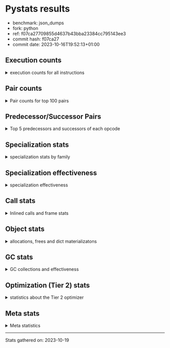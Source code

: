 
# Pystats results

- benchmark: json_dumps
- fork: python
- ref: f07ca27709855d4637b43bba23384cc795143ee3
- commit hash: f07ca27
- commit date: 2023-10-16T19:52:13+01:00

## Execution counts

<details>
<summary> execution counts for all instructions </summary>

|Name | Count | Self | Cumulative | Miss ratio | 
|---|---:|---:|---:|---:|
| LOAD_FAST | 55,697,280 | 22.8% | 22.8% |  |
| TO_BOOL_BOOL | 19,204,800 | 7.9% | 30.7% |  |
| LOAD_ATTR_INSTANCE_VALUE | 15,363,840 | 6.3% | 37.0% |  |
| LOAD_GLOBAL_MODULE | 13,443,460 | 5.5% | 42.5% |  |
| POP_JUMP_IF_FALSE | 13,443,420 | 5.5% | 48.0% |  |
| STORE_FAST | 11,523,660 | 4.7% | 52.8% |  |
| LOAD_GLOBAL_BUILTIN | 11,522,940 | 4.7% | 57.5% |  |
| LOAD_CONST | 9,602,460 | 3.9% | 61.4% |  |
| POP_JUMP_IF_NOT_NONE | 9,602,400 | 3.9% | 65.3% |  |
| POP_JUMP_IF_TRUE | 7,681,920 | 3.1% | 68.5% |  |
| CALL | 5,763,660 | 2.4% | 70.9% |  |
| RESUME_CHECK | 5,761,980 | 2.4% | 73.2% |  |
| RETURN_VALUE | 5,761,500 | 2.4% | 75.6% |  |
| JUMP_FORWARD | 5,761,440 | 2.4% | 77.9% |  |
| LOAD_ATTR | 3,841,980 | 1.6% | 79.5% |  |
| PUSH_NULL | 3,841,680 | 1.6% | 81.1% |  |
| LOAD_FAST_LOAD_FAST | 3,840,960 | 1.6% | 82.7% |  |
| LOAD_ATTR_NONDESCRIPTOR_WITH_VALUES | 3,840,960 | 1.6% | 84.2% |  |
| LOAD_ATTR_METHOD_WITH_VALUES | 3,840,960 | 1.6% | 85.8% |  |
| CALL_ISINSTANCE | 3,840,960 | 1.6% | 87.4% |  |
| BUILD_TUPLE | 3,840,960 | 1.6% | 89.0% |  |
| FOR_ITER_RANGE | 1,922,940 | 0.8% | 89.8% |  |
| JUMP_BACKWARD | 1,922,880 | 0.8% | 90.5% |  |
| POP_TOP | 1,921,020 | 0.8% | 91.3% |  |
| TO_BOOL | 1,920,960 | 0.8% | 92.1% |  |
| LOAD_ATTR_MODULE | 1,920,580 | 0.8% | 92.9% |  |
| UNARY_NEGATIVE | 1,920,480 | 0.8% | 93.7% |  |
| SET_FUNCTION_ATTRIBUTE | 1,920,480 | 0.8% | 94.5% |  |
| POP_JUMP_IF_NONE | 1,920,480 | 0.8% | 95.3% |  |
| MAKE_FUNCTION | 1,920,480 | 0.8% | 96.1% |  |
| LOAD_ATTR_METHOD_NO_DICT | 1,920,480 | 0.8% | 96.8% |  |
| CALL_PY_EXACT_ARGS | 1,920,480 | 0.8% | 97.6% |  |
| CALL_METHOD_DESCRIPTOR_O | 1,920,480 | 0.8% | 98.4% |  |
| CALL_KW | 1,920,480 | 0.8% | 99.2% |  |
| BUILD_MAP | 1,920,480 | 0.8% | 100.0% |  |
| GET_ITER | 2,460 | 0.0% | 100.0% |  |
| FOR_ITER_LIST | 2,400 | 0.0% | 100.0% |  |
| UNPACK_SEQUENCE_TWO_TUPLE | 1,920 | 0.0% | 100.0% |  |
| STORE_FAST_STORE_FAST | 1,920 | 0.0% | 100.0% |  |
| RETURN_CONST | 480 | 0.0% | 100.0% |  |
| INTERPRETER_EXIT | 480 | 0.0% | 100.0% |  |
| LOAD_DEREF | 120 | 0.0% | 100.0% |  |
| LOAD_GLOBAL | 80 | 0.0% | 100.0% |  |
| NOP | 60 | 0.0% | 100.0% |  |
| COPY_FREE_VARS | 60 | 0.0% | 100.0% |  |
| COMPARE_OP_INT | 60 | 0.0% | 100.0% |  |
| CALL_FUNCTION_EX | 60 | 0.0% | 100.0% |  |
| CALL_BUILTIN_CLASS | 60 | 0.0% | 100.0% |  |
| BINARY_OP_SUBTRACT_FLOAT | 60 | 0.0% | 100.0% |  |
| COMPARE_OP | 20 | 0.0% | 100.0% |  |
| BINARY_OP | 20 | 0.0% | 100.0% |  |


</details>

## Pair counts

<details>
<summary> Pair counts for top 100 pairs </summary>

|Pair | Count | Self | Cumulative | 
|---|---:|---:|---:|
| TO_BOOL_BOOL POP_JUMP_IF_FALSE | 13,443,360 | 5.5% | 5.5% |
| LOAD_FAST LOAD_ATTR_INSTANCE_VALUE | 13,443,360 | 5.5% | 11.0% |
| LOAD_FAST TO_BOOL_BOOL | 11,522,880 | 4.7% | 15.7% |
| POP_JUMP_IF_NOT_NONE LOAD_FAST | 7,681,920 | 3.1% | 18.9% |
| POP_JUMP_IF_FALSE LOAD_FAST | 7,681,920 | 3.1% | 22.0% |
| LOAD_FAST POP_JUMP_IF_NOT_NONE | 7,681,920 | 3.1% | 25.2% |
| TO_BOOL_BOOL POP_JUMP_IF_TRUE | 5,761,440 | 2.4% | 27.6% |
| STORE_FAST JUMP_FORWARD | 5,761,440 | 2.4% | 29.9% |
| LOAD_ATTR_INSTANCE_VALUE LOAD_FAST | 5,761,440 | 2.4% | 32.3% |
| JUMP_FORWARD LOAD_FAST | 5,761,440 | 2.4% | 34.6% |
| RESUME_CHECK LOAD_FAST | 3,841,440 | 1.6% | 36.2% |
| PUSH_NULL LOAD_FAST | 3,841,020 | 1.6% | 37.8% |
| LOAD_GLOBAL_BUILTIN LOAD_FAST | 3,841,020 | 1.6% | 39.4% |
| LOAD_FAST LOAD_CONST | 3,841,020 | 1.6% | 40.9% |
| POP_JUMP_IF_TRUE LOAD_FAST | 3,840,960 | 1.6% | 42.5% |
| POP_JUMP_IF_FALSE LOAD_GLOBAL_MODULE | 3,840,960 | 1.6% | 44.1% |
| LOAD_FAST LOAD_GLOBAL_BUILTIN | 3,840,960 | 1.6% | 45.7% |
| LOAD_FAST LOAD_ATTR_NONDESCRIPTOR_WITH_VALUES | 3,840,960 | 1.6% | 47.2% |
| LOAD_ATTR_NONDESCRIPTOR_WITH_VALUES LOAD_FAST | 3,840,960 | 1.6% | 48.8% |
| LOAD_ATTR_METHOD_WITH_VALUES LOAD_FAST | 3,840,960 | 1.6% | 50.4% |
| LOAD_ATTR_INSTANCE_VALUE TO_BOOL_BOOL | 3,840,960 | 1.6% | 52.0% |
| CALL_ISINSTANCE TO_BOOL_BOOL | 3,840,960 | 1.6% | 53.5% |
| STORE_FAST LOAD_FAST | 1,921,200 | 0.8% | 54.3% |
| LOAD_FAST PUSH_NULL | 1,921,080 | 0.8% | 55.1% |
| POP_TOP JUMP_BACKWARD | 1,920,960 | 0.8% | 55.9% |
| JUMP_BACKWARD FOR_ITER_RANGE | 1,920,960 | 0.8% | 56.7% |
| FOR_ITER_RANGE STORE_FAST | 1,920,960 | 0.8% | 57.5% |
| LOAD_GLOBAL_MODULE LOAD_ATTR_MODULE | 1,920,540 | 0.8% | 58.3% |
| CALL STORE_FAST | 1,920,540 | 0.8% | 59.1% |
| LOAD_ATTR_MODULE PUSH_NULL | 1,920,520 | 0.8% | 59.8% |
| LOAD_FAST CALL | 1,920,500 | 0.8% | 60.6% |
| UNARY_NEGATIVE BUILD_TUPLE | 1,920,480 | 0.8% | 61.4% |
| TO_BOOL POP_JUMP_IF_TRUE | 1,920,480 | 0.8% | 62.2% |
| STORE_FAST LOAD_GLOBAL_MODULE | 1,920,480 | 0.8% | 63.0% |
| STORE_FAST LOAD_GLOBAL_BUILTIN | 1,920,480 | 0.8% | 63.8% |
| SET_FUNCTION_ATTRIBUTE STORE_FAST | 1,920,480 | 0.8% | 64.6% |
| RETURN_VALUE STORE_FAST | 1,920,480 | 0.8% | 65.3% |
| RETURN_VALUE RETURN_VALUE | 1,920,480 | 0.8% | 66.1% |
| RETURN_VALUE POP_TOP | 1,920,480 | 0.8% | 66.9% |
| RESUME_CHECK LOAD_GLOBAL_BUILTIN | 1,920,480 | 0.8% | 67.7% |
| POP_JUMP_IF_TRUE LOAD_GLOBAL_MODULE | 1,920,480 | 0.8% | 68.5% |
| POP_JUMP_IF_TRUE LOAD_CONST | 1,920,480 | 0.8% | 69.3% |
| POP_JUMP_IF_NOT_NONE LOAD_GLOBAL_MODULE | 1,920,480 | 0.8% | 70.1% |
| POP_JUMP_IF_NONE LOAD_FAST | 1,920,480 | 0.8% | 70.9% |
| POP_JUMP_IF_FALSE BUILD_MAP | 1,920,480 | 0.8% | 71.6% |
| MAKE_FUNCTION SET_FUNCTION_ATTRIBUTE | 1,920,480 | 0.8% | 72.4% |
| LOAD_GLOBAL_MODULE UNARY_NEGATIVE | 1,920,480 | 0.8% | 73.2% |
| LOAD_GLOBAL_MODULE STORE_FAST | 1,920,480 | 0.8% | 74.0% |
| LOAD_GLOBAL_MODULE POP_JUMP_IF_NONE | 1,920,480 | 0.8% | 74.8% |
| LOAD_GLOBAL_MODULE LOAD_GLOBAL_MODULE | 1,920,480 | 0.8% | 75.6% |
| LOAD_GLOBAL_MODULE LOAD_FAST_LOAD_FAST | 1,920,480 | 0.8% | 76.4% |
| LOAD_GLOBAL_MODULE LOAD_ATTR_METHOD_WITH_VALUES | 1,920,480 | 0.8% | 77.2% |
| LOAD_GLOBAL_BUILTIN LOAD_GLOBAL_BUILTIN | 1,920,480 | 0.8% | 77.9% |
| LOAD_GLOBAL_BUILTIN LOAD_ATTR | 1,920,480 | 0.8% | 78.7% |
| LOAD_GLOBAL_BUILTIN CALL_ISINSTANCE | 1,920,480 | 0.8% | 79.5% |
| LOAD_GLOBAL_BUILTIN BUILD_TUPLE | 1,920,480 | 0.8% | 80.3% |
| LOAD_FAST_LOAD_FAST LOAD_ATTR_INSTANCE_VALUE | 1,920,480 | 0.8% | 81.1% |
| LOAD_FAST_LOAD_FAST LOAD_ATTR | 1,920,480 | 0.8% | 81.9% |
| LOAD_FAST TO_BOOL | 1,920,480 | 0.8% | 82.7% |
| LOAD_FAST LOAD_ATTR_METHOD_WITH_VALUES | 1,920,480 | 0.8% | 83.5% |
| LOAD_FAST CALL_PY_EXACT_ARGS | 1,920,480 | 0.8% | 84.2% |
| LOAD_FAST CALL_METHOD_DESCRIPTOR_O | 1,920,480 | 0.8% | 85.0% |
| LOAD_CONST MAKE_FUNCTION | 1,920,480 | 0.8% | 85.8% |
| LOAD_CONST LOAD_CONST | 1,920,480 | 0.8% | 86.6% |
| LOAD_CONST LOAD_ATTR_METHOD_NO_DICT | 1,920,480 | 0.8% | 87.4% |
| LOAD_CONST CALL_KW | 1,920,480 | 0.8% | 88.2% |
| LOAD_CONST CALL | 1,920,480 | 0.8% | 89.0% |
| LOAD_ATTR_METHOD_NO_DICT LOAD_FAST | 1,920,480 | 0.8% | 89.8% |
| LOAD_ATTR_INSTANCE_VALUE POP_JUMP_IF_NOT_NONE | 1,920,480 | 0.8% | 90.5% |
| LOAD_ATTR_INSTANCE_VALUE LOAD_GLOBAL_BUILTIN | 1,920,480 | 0.8% | 91.3% |
| LOAD_ATTR_INSTANCE_VALUE CALL | 1,920,480 | 0.8% | 92.1% |
| LOAD_ATTR LOAD_GLOBAL_MODULE | 1,920,480 | 0.8% | 92.9% |
| LOAD_ATTR LOAD_FAST_LOAD_FAST | 1,920,480 | 0.8% | 93.7% |
| CALL_PY_EXACT_ARGS RESUME_CHECK | 1,920,480 | 0.8% | 94.5% |
| CALL_METHOD_DESCRIPTOR_O RETURN_VALUE | 1,920,480 | 0.8% | 95.3% |
| CALL_KW RESUME_CHECK | 1,920,480 | 0.8% | 96.1% |
| CALL RETURN_VALUE | 1,920,480 | 0.8% | 96.8% |
| CALL RESUME_CHECK | 1,920,480 | 0.8% | 97.6% |
| BUILD_TUPLE LOAD_CONST | 1,920,480 | 0.8% | 98.4% |
| BUILD_TUPLE CALL_ISINSTANCE | 1,920,480 | 0.8% | 99.2% |
| BUILD_MAP STORE_FAST | 1,920,480 | 0.8% | 100.0% |
| LOAD_FAST GET_ITER | 2,460 | 0.0% | 100.0% |
| GET_ITER FOR_ITER_RANGE | 1,980 | 0.0% | 100.0% |
| UNPACK_SEQUENCE_TWO_TUPLE STORE_FAST_STORE_FAST | 1,920 | 0.0% | 100.0% |
| STORE_FAST_STORE_FAST LOAD_FAST | 1,920 | 0.0% | 100.0% |
| JUMP_BACKWARD FOR_ITER_LIST | 1,920 | 0.0% | 100.0% |
| FOR_ITER_RANGE JUMP_BACKWARD | 1,920 | 0.0% | 100.0% |
| FOR_ITER_LIST UNPACK_SEQUENCE_TWO_TUPLE | 1,920 | 0.0% | 100.0% |
| CALL CALL | 1,540 | 0.0% | 100.0% |
| LOAD_ATTR LOAD_ATTR | 960 | 0.0% | 100.0% |
| PUSH_NULL CALL | 660 | 0.0% | 100.0% |
| CALL POP_TOP | 540 | 0.0% | 100.0% |
| TO_BOOL TO_BOOL | 480 | 0.0% | 100.0% |
| RETURN_CONST INTERPRETER_EXIT | 480 | 0.0% | 100.0% |
| GET_ITER FOR_ITER_LIST | 480 | 0.0% | 100.0% |
| FOR_ITER_LIST RETURN_CONST | 480 | 0.0% | 100.0% |
| CACHE RESUME_CHECK | 480 | 0.0% | 100.0% |
| STORE_FAST LOAD_DEREF | 60 | 0.0% | 100.0% |
| POP_TOP NOP | 60 | 0.0% | 100.0% |
| NOP LOAD_DEREF | 60 | 0.0% | 100.0% |


</details>

## Predecessor/Successor Pairs

<details>
<summary> Top 5 predecessors and successors of each opcode </summary>

### CACHE

<details>
<summary> Successors and predecessors for CACHE </summary>

|Predecessors | Count | Percentage | 
|---|---:|---:|

|Successors | Count | Percentage | 
|---|---:|---:|
| RESUME_CHECK | 480 | 100.0% |


</details>

### GET_ITER

<details>
<summary> Successors and predecessors for GET_ITER </summary>

|Predecessors | Count | Percentage | 
|---|---:|---:|
| LOAD_FAST | 2,460 | 100.0% |

|Successors | Count | Percentage | 
|---|---:|---:|
| FOR_ITER_RANGE | 1,980 | 80.5% |
| FOR_ITER_LIST | 480 | 19.5% |


</details>

### INTERPRETER_EXIT

<details>
<summary> Successors and predecessors for INTERPRETER_EXIT </summary>

|Predecessors | Count | Percentage | 
|---|---:|---:|
| RETURN_CONST | 480 | 100.0% |

|Successors | Count | Percentage | 
|---|---:|---:|


</details>

### MAKE_FUNCTION

<details>
<summary> Successors and predecessors for MAKE_FUNCTION </summary>

|Predecessors | Count | Percentage | 
|---|---:|---:|
| LOAD_CONST | 1,920,480 | 100.0% |

|Successors | Count | Percentage | 
|---|---:|---:|
| SET_FUNCTION_ATTRIBUTE | 1,920,480 | 100.0% |


</details>

### NOP

<details>
<summary> Successors and predecessors for NOP </summary>

|Predecessors | Count | Percentage | 
|---|---:|---:|
| POP_TOP | 60 | 100.0% |

|Successors | Count | Percentage | 
|---|---:|---:|
| LOAD_DEREF | 60 | 100.0% |


</details>

### POP_TOP

<details>
<summary> Successors and predecessors for POP_TOP </summary>

|Predecessors | Count | Percentage | 
|---|---:|---:|
| RETURN_VALUE | 1,920,480 | 100.0% |
| CALL | 540 | 0.0% |

|Successors | Count | Percentage | 
|---|---:|---:|
| JUMP_BACKWARD | 1,920,960 | 100.0% |
| NOP | 60 | 0.0% |


</details>

### PUSH_NULL

<details>
<summary> Successors and predecessors for PUSH_NULL </summary>

|Predecessors | Count | Percentage | 
|---|---:|---:|
| LOAD_FAST | 1,921,080 | 50.0% |
| LOAD_ATTR_MODULE | 1,920,520 | 50.0% |
| LOAD_DEREF | 60 | 0.0% |
| LOAD_ATTR | 20 | 0.0% |

|Successors | Count | Percentage | 
|---|---:|---:|
| LOAD_FAST | 3,841,020 | 100.0% |
| CALL | 660 | 0.0% |


</details>

### RETURN_VALUE

<details>
<summary> Successors and predecessors for RETURN_VALUE </summary>

|Predecessors | Count | Percentage | 
|---|---:|---:|
| RETURN_VALUE | 1,920,480 | 33.3% |
| CALL_METHOD_DESCRIPTOR_O | 1,920,480 | 33.3% |
| CALL | 1,920,480 | 33.3% |
| LOAD_FAST | 60 | 0.0% |

|Successors | Count | Percentage | 
|---|---:|---:|
| STORE_FAST | 1,920,480 | 33.3% |
| RETURN_VALUE | 1,920,480 | 33.3% |
| POP_TOP | 1,920,480 | 33.3% |
| LOAD_GLOBAL | 40 | 0.0% |
| LOAD_GLOBAL_MODULE | 20 | 0.0% |


</details>

### TO_BOOL

<details>
<summary> Successors and predecessors for TO_BOOL </summary>

|Predecessors | Count | Percentage | 
|---|---:|---:|
| LOAD_FAST | 1,920,480 | 100.0% |
| TO_BOOL | 480 | 0.0% |

|Successors | Count | Percentage | 
|---|---:|---:|
| POP_JUMP_IF_TRUE | 1,920,480 | 100.0% |
| TO_BOOL | 480 | 0.0% |


</details>

### UNARY_NEGATIVE

<details>
<summary> Successors and predecessors for UNARY_NEGATIVE </summary>

|Predecessors | Count | Percentage | 
|---|---:|---:|
| LOAD_GLOBAL_MODULE | 1,920,480 | 100.0% |

|Successors | Count | Percentage | 
|---|---:|---:|
| BUILD_TUPLE | 1,920,480 | 100.0% |


</details>

### BINARY_OP

<details>
<summary> Successors and predecessors for BINARY_OP </summary>

|Predecessors | Count | Percentage | 
|---|---:|---:|
| LOAD_FAST | 20 | 100.0% |

|Successors | Count | Percentage | 
|---|---:|---:|
| BINARY_OP_SUBTRACT_FLOAT | 20 | 100.0% |


</details>

### BUILD_MAP

<details>
<summary> Successors and predecessors for BUILD_MAP </summary>

|Predecessors | Count | Percentage | 
|---|---:|---:|
| POP_JUMP_IF_FALSE | 1,920,480 | 100.0% |

|Successors | Count | Percentage | 
|---|---:|---:|
| STORE_FAST | 1,920,480 | 100.0% |


</details>

### BUILD_TUPLE

<details>
<summary> Successors and predecessors for BUILD_TUPLE </summary>

|Predecessors | Count | Percentage | 
|---|---:|---:|
| UNARY_NEGATIVE | 1,920,480 | 50.0% |
| LOAD_GLOBAL_BUILTIN | 1,920,480 | 50.0% |

|Successors | Count | Percentage | 
|---|---:|---:|
| LOAD_CONST | 1,920,480 | 50.0% |
| CALL_ISINSTANCE | 1,920,480 | 50.0% |


</details>

### CALL

<details>
<summary> Successors and predecessors for CALL </summary>

|Predecessors | Count | Percentage | 
|---|---:|---:|
| LOAD_FAST | 1,920,500 | 33.3% |
| LOAD_CONST | 1,920,480 | 33.3% |
| LOAD_ATTR_INSTANCE_VALUE | 1,920,480 | 33.3% |
| CALL | 1,540 | 0.0% |
| PUSH_NULL | 660 | 0.0% |

|Successors | Count | Percentage | 
|---|---:|---:|
| STORE_FAST | 1,920,540 | 33.3% |
| RETURN_VALUE | 1,920,480 | 33.3% |
| RESUME_CHECK | 1,920,480 | 33.3% |
| CALL | 1,540 | 0.0% |
| POP_TOP | 540 | 0.0% |


</details>

### CALL_FUNCTION_EX

<details>
<summary> Successors and predecessors for CALL_FUNCTION_EX </summary>

|Predecessors | Count | Percentage | 
|---|---:|---:|
| LOAD_FAST | 60 | 100.0% |

|Successors | Count | Percentage | 
|---|---:|---:|
| COPY_FREE_VARS | 60 | 100.0% |


</details>

### CALL_KW

<details>
<summary> Successors and predecessors for CALL_KW </summary>

|Predecessors | Count | Percentage | 
|---|---:|---:|
| LOAD_CONST | 1,920,480 | 100.0% |

|Successors | Count | Percentage | 
|---|---:|---:|
| RESUME_CHECK | 1,920,480 | 100.0% |


</details>

### COMPARE_OP

<details>
<summary> Successors and predecessors for COMPARE_OP </summary>

|Predecessors | Count | Percentage | 
|---|---:|---:|
| LOAD_CONST | 20 | 100.0% |

|Successors | Count | Percentage | 
|---|---:|---:|
| COMPARE_OP_INT | 20 | 100.0% |


</details>

### COPY_FREE_VARS

<details>
<summary> Successors and predecessors for COPY_FREE_VARS </summary>

|Predecessors | Count | Percentage | 
|---|---:|---:|
| CALL_FUNCTION_EX | 60 | 100.0% |

|Successors | Count | Percentage | 
|---|---:|---:|
| RESUME_CHECK | 60 | 100.0% |


</details>

### JUMP_BACKWARD

<details>
<summary> Successors and predecessors for JUMP_BACKWARD </summary>

|Predecessors | Count | Percentage | 
|---|---:|---:|
| POP_TOP | 1,920,960 | 99.9% |
| FOR_ITER_RANGE | 1,920 | 0.1% |

|Successors | Count | Percentage | 
|---|---:|---:|
| FOR_ITER_RANGE | 1,920,960 | 99.9% |
| FOR_ITER_LIST | 1,920 | 0.1% |


</details>

### JUMP_FORWARD

<details>
<summary> Successors and predecessors for JUMP_FORWARD </summary>

|Predecessors | Count | Percentage | 
|---|---:|---:|
| STORE_FAST | 5,761,440 | 100.0% |

|Successors | Count | Percentage | 
|---|---:|---:|
| LOAD_FAST | 5,761,440 | 100.0% |


</details>

### LOAD_ATTR

<details>
<summary> Successors and predecessors for LOAD_ATTR </summary>

|Predecessors | Count | Percentage | 
|---|---:|---:|
| LOAD_GLOBAL_BUILTIN | 1,920,480 | 50.0% |
| LOAD_FAST_LOAD_FAST | 1,920,480 | 50.0% |
| LOAD_ATTR | 960 | 0.0% |
| LOAD_GLOBAL_MODULE | 40 | 0.0% |
| LOAD_GLOBAL | 20 | 0.0% |

|Successors | Count | Percentage | 
|---|---:|---:|
| LOAD_GLOBAL_MODULE | 1,920,480 | 50.0% |
| LOAD_FAST_LOAD_FAST | 1,920,480 | 50.0% |
| LOAD_ATTR | 960 | 0.0% |
| LOAD_ATTR_MODULE | 40 | 0.0% |
| PUSH_NULL | 20 | 0.0% |


</details>

### LOAD_CONST

<details>
<summary> Successors and predecessors for LOAD_CONST </summary>

|Predecessors | Count | Percentage | 
|---|---:|---:|
| LOAD_FAST | 3,841,020 | 40.0% |
| POP_JUMP_IF_TRUE | 1,920,480 | 20.0% |
| LOAD_CONST | 1,920,480 | 20.0% |
| BUILD_TUPLE | 1,920,480 | 20.0% |

|Successors | Count | Percentage | 
|---|---:|---:|
| MAKE_FUNCTION | 1,920,480 | 20.0% |
| LOAD_CONST | 1,920,480 | 20.0% |
| LOAD_ATTR_METHOD_NO_DICT | 1,920,480 | 20.0% |
| CALL_KW | 1,920,480 | 20.0% |
| CALL | 1,920,480 | 20.0% |


</details>

### LOAD_DEREF

<details>
<summary> Successors and predecessors for LOAD_DEREF </summary>

|Predecessors | Count | Percentage | 
|---|---:|---:|
| STORE_FAST | 60 | 50.0% |
| NOP | 60 | 50.0% |

|Successors | Count | Percentage | 
|---|---:|---:|
| STORE_FAST | 60 | 50.0% |
| PUSH_NULL | 60 | 50.0% |


</details>

### LOAD_FAST

<details>
<summary> Successors and predecessors for LOAD_FAST </summary>

|Predecessors | Count | Percentage | 
|---|---:|---:|
| POP_JUMP_IF_NOT_NONE | 7,681,920 | 13.8% |
| POP_JUMP_IF_FALSE | 7,681,920 | 13.8% |
| LOAD_ATTR_INSTANCE_VALUE | 5,761,440 | 10.3% |
| JUMP_FORWARD | 5,761,440 | 10.3% |
| RESUME_CHECK | 3,841,440 | 6.9% |

|Successors | Count | Percentage | 
|---|---:|---:|
| LOAD_ATTR_INSTANCE_VALUE | 13,443,360 | 24.1% |
| TO_BOOL_BOOL | 11,522,880 | 20.7% |
| POP_JUMP_IF_NOT_NONE | 7,681,920 | 13.8% |
| LOAD_CONST | 3,841,020 | 6.9% |
| LOAD_GLOBAL_BUILTIN | 3,840,960 | 6.9% |


</details>

### LOAD_FAST_LOAD_FAST

<details>
<summary> Successors and predecessors for LOAD_FAST_LOAD_FAST </summary>

|Predecessors | Count | Percentage | 
|---|---:|---:|
| LOAD_GLOBAL_MODULE | 1,920,480 | 50.0% |
| LOAD_ATTR | 1,920,480 | 50.0% |

|Successors | Count | Percentage | 
|---|---:|---:|
| LOAD_ATTR_INSTANCE_VALUE | 1,920,480 | 50.0% |
| LOAD_ATTR | 1,920,480 | 50.0% |


</details>

### LOAD_GLOBAL

<details>
<summary> Successors and predecessors for LOAD_GLOBAL </summary>

|Predecessors | Count | Percentage | 
|---|---:|---:|
| RETURN_VALUE | 40 | 50.0% |
| RESUME_CHECK | 20 | 25.0% |
| POP_JUMP_IF_FALSE | 20 | 25.0% |

|Successors | Count | Percentage | 
|---|---:|---:|
| LOAD_GLOBAL_MODULE | 40 | 50.0% |
| LOAD_GLOBAL_BUILTIN | 20 | 25.0% |
| LOAD_ATTR | 20 | 25.0% |


</details>

### POP_JUMP_IF_FALSE

<details>
<summary> Successors and predecessors for POP_JUMP_IF_FALSE </summary>

|Predecessors | Count | Percentage | 
|---|---:|---:|
| TO_BOOL_BOOL | 13,443,360 | 100.0% |
| COMPARE_OP_INT | 60 | 0.0% |

|Successors | Count | Percentage | 
|---|---:|---:|
| LOAD_FAST | 7,681,920 | 57.1% |
| LOAD_GLOBAL_MODULE | 3,840,960 | 28.6% |
| BUILD_MAP | 1,920,480 | 14.3% |
| LOAD_GLOBAL_BUILTIN | 40 | 0.0% |
| LOAD_GLOBAL | 20 | 0.0% |


</details>

### POP_JUMP_IF_NONE

<details>
<summary> Successors and predecessors for POP_JUMP_IF_NONE </summary>

|Predecessors | Count | Percentage | 
|---|---:|---:|
| LOAD_GLOBAL_MODULE | 1,920,480 | 100.0% |

|Successors | Count | Percentage | 
|---|---:|---:|
| LOAD_FAST | 1,920,480 | 100.0% |


</details>

### POP_JUMP_IF_NOT_NONE

<details>
<summary> Successors and predecessors for POP_JUMP_IF_NOT_NONE </summary>

|Predecessors | Count | Percentage | 
|---|---:|---:|
| LOAD_FAST | 7,681,920 | 80.0% |
| LOAD_ATTR_INSTANCE_VALUE | 1,920,480 | 20.0% |

|Successors | Count | Percentage | 
|---|---:|---:|
| LOAD_FAST | 7,681,920 | 80.0% |
| LOAD_GLOBAL_MODULE | 1,920,480 | 20.0% |


</details>

### POP_JUMP_IF_TRUE

<details>
<summary> Successors and predecessors for POP_JUMP_IF_TRUE </summary>

|Predecessors | Count | Percentage | 
|---|---:|---:|
| TO_BOOL_BOOL | 5,761,440 | 75.0% |
| TO_BOOL | 1,920,480 | 25.0% |

|Successors | Count | Percentage | 
|---|---:|---:|
| LOAD_FAST | 3,840,960 | 50.0% |
| LOAD_GLOBAL_MODULE | 1,920,480 | 25.0% |
| LOAD_CONST | 1,920,480 | 25.0% |


</details>

### RETURN_CONST

<details>
<summary> Successors and predecessors for RETURN_CONST </summary>

|Predecessors | Count | Percentage | 
|---|---:|---:|
| FOR_ITER_LIST | 480 | 100.0% |

|Successors | Count | Percentage | 
|---|---:|---:|
| INTERPRETER_EXIT | 480 | 100.0% |


</details>

### SET_FUNCTION_ATTRIBUTE

<details>
<summary> Successors and predecessors for SET_FUNCTION_ATTRIBUTE </summary>

|Predecessors | Count | Percentage | 
|---|---:|---:|
| MAKE_FUNCTION | 1,920,480 | 100.0% |

|Successors | Count | Percentage | 
|---|---:|---:|
| STORE_FAST | 1,920,480 | 100.0% |


</details>

### STORE_FAST

<details>
<summary> Successors and predecessors for STORE_FAST </summary>

|Predecessors | Count | Percentage | 
|---|---:|---:|
| FOR_ITER_RANGE | 1,920,960 | 16.7% |
| CALL | 1,920,540 | 16.7% |
| SET_FUNCTION_ATTRIBUTE | 1,920,480 | 16.7% |
| RETURN_VALUE | 1,920,480 | 16.7% |
| LOAD_GLOBAL_MODULE | 1,920,480 | 16.7% |

|Successors | Count | Percentage | 
|---|---:|---:|
| JUMP_FORWARD | 5,761,440 | 50.0% |
| LOAD_FAST | 1,921,200 | 16.7% |
| LOAD_GLOBAL_MODULE | 1,920,480 | 16.7% |
| LOAD_GLOBAL_BUILTIN | 1,920,480 | 16.7% |
| LOAD_DEREF | 60 | 0.0% |


</details>

### STORE_FAST_STORE_FAST

<details>
<summary> Successors and predecessors for STORE_FAST_STORE_FAST </summary>

|Predecessors | Count | Percentage | 
|---|---:|---:|
| UNPACK_SEQUENCE_TWO_TUPLE | 1,920 | 100.0% |

|Successors | Count | Percentage | 
|---|---:|---:|
| LOAD_FAST | 1,920 | 100.0% |


</details>

### BINARY_OP_SUBTRACT_FLOAT

<details>
<summary> Successors and predecessors for BINARY_OP_SUBTRACT_FLOAT </summary>

|Predecessors | Count | Percentage | 
|---|---:|---:|
| LOAD_FAST | 40 | 66.7% |
| BINARY_OP | 20 | 33.3% |

|Successors | Count | Percentage | 
|---|---:|---:|
| STORE_FAST | 60 | 100.0% |


</details>

### CALL_BUILTIN_CLASS

<details>
<summary> Successors and predecessors for CALL_BUILTIN_CLASS </summary>

|Predecessors | Count | Percentage | 
|---|---:|---:|
| LOAD_FAST | 40 | 66.7% |
| CALL | 20 | 33.3% |

|Successors | Count | Percentage | 
|---|---:|---:|
| STORE_FAST | 60 | 100.0% |


</details>

### CALL_ISINSTANCE

<details>
<summary> Successors and predecessors for CALL_ISINSTANCE </summary>

|Predecessors | Count | Percentage | 
|---|---:|---:|
| LOAD_GLOBAL_BUILTIN | 1,920,480 | 50.0% |
| BUILD_TUPLE | 1,920,480 | 50.0% |

|Successors | Count | Percentage | 
|---|---:|---:|
| TO_BOOL_BOOL | 3,840,960 | 100.0% |


</details>

### CALL_METHOD_DESCRIPTOR_O

<details>
<summary> Successors and predecessors for CALL_METHOD_DESCRIPTOR_O </summary>

|Predecessors | Count | Percentage | 
|---|---:|---:|
| LOAD_FAST | 1,920,480 | 100.0% |

|Successors | Count | Percentage | 
|---|---:|---:|
| RETURN_VALUE | 1,920,480 | 100.0% |


</details>

### CALL_PY_EXACT_ARGS

<details>
<summary> Successors and predecessors for CALL_PY_EXACT_ARGS </summary>

|Predecessors | Count | Percentage | 
|---|---:|---:|
| LOAD_FAST | 1,920,480 | 100.0% |

|Successors | Count | Percentage | 
|---|---:|---:|
| RESUME_CHECK | 1,920,480 | 100.0% |


</details>

### COMPARE_OP_INT

<details>
<summary> Successors and predecessors for COMPARE_OP_INT </summary>

|Predecessors | Count | Percentage | 
|---|---:|---:|
| LOAD_CONST | 40 | 66.7% |
| COMPARE_OP | 20 | 33.3% |

|Successors | Count | Percentage | 
|---|---:|---:|
| POP_JUMP_IF_FALSE | 60 | 100.0% |


</details>

### FOR_ITER_LIST

<details>
<summary> Successors and predecessors for FOR_ITER_LIST </summary>

|Predecessors | Count | Percentage | 
|---|---:|---:|
| JUMP_BACKWARD | 1,920 | 80.0% |
| GET_ITER | 480 | 20.0% |

|Successors | Count | Percentage | 
|---|---:|---:|
| UNPACK_SEQUENCE_TWO_TUPLE | 1,920 | 80.0% |
| RETURN_CONST | 480 | 20.0% |


</details>

### FOR_ITER_RANGE

<details>
<summary> Successors and predecessors for FOR_ITER_RANGE </summary>

|Predecessors | Count | Percentage | 
|---|---:|---:|
| JUMP_BACKWARD | 1,920,960 | 99.9% |
| GET_ITER | 1,980 | 0.1% |

|Successors | Count | Percentage | 
|---|---:|---:|
| STORE_FAST | 1,920,960 | 99.9% |
| JUMP_BACKWARD | 1,920 | 0.1% |
| LOAD_FAST | 60 | 0.0% |


</details>

### LOAD_ATTR_INSTANCE_VALUE

<details>
<summary> Successors and predecessors for LOAD_ATTR_INSTANCE_VALUE </summary>

|Predecessors | Count | Percentage | 
|---|---:|---:|
| LOAD_FAST | 13,443,360 | 87.5% |
| LOAD_FAST_LOAD_FAST | 1,920,480 | 12.5% |

|Successors | Count | Percentage | 
|---|---:|---:|
| LOAD_FAST | 5,761,440 | 37.5% |
| TO_BOOL_BOOL | 3,840,960 | 25.0% |
| POP_JUMP_IF_NOT_NONE | 1,920,480 | 12.5% |
| LOAD_GLOBAL_BUILTIN | 1,920,480 | 12.5% |
| CALL | 1,920,480 | 12.5% |


</details>

### LOAD_ATTR_METHOD_NO_DICT

<details>
<summary> Successors and predecessors for LOAD_ATTR_METHOD_NO_DICT </summary>

|Predecessors | Count | Percentage | 
|---|---:|---:|
| LOAD_CONST | 1,920,480 | 100.0% |

|Successors | Count | Percentage | 
|---|---:|---:|
| LOAD_FAST | 1,920,480 | 100.0% |


</details>

### LOAD_ATTR_METHOD_WITH_VALUES

<details>
<summary> Successors and predecessors for LOAD_ATTR_METHOD_WITH_VALUES </summary>

|Predecessors | Count | Percentage | 
|---|---:|---:|
| LOAD_GLOBAL_MODULE | 1,920,480 | 50.0% |
| LOAD_FAST | 1,920,480 | 50.0% |

|Successors | Count | Percentage | 
|---|---:|---:|
| LOAD_FAST | 3,840,960 | 100.0% |


</details>

### LOAD_ATTR_MODULE

<details>
<summary> Successors and predecessors for LOAD_ATTR_MODULE </summary>

|Predecessors | Count | Percentage | 
|---|---:|---:|
| LOAD_GLOBAL_MODULE | 1,920,540 | 100.0% |
| LOAD_ATTR | 40 | 0.0% |

|Successors | Count | Percentage | 
|---|---:|---:|
| PUSH_NULL | 1,920,520 | 100.0% |
| STORE_FAST | 60 | 0.0% |


</details>

### LOAD_ATTR_NONDESCRIPTOR_WITH_VALUES

<details>
<summary> Successors and predecessors for LOAD_ATTR_NONDESCRIPTOR_WITH_VALUES </summary>

|Predecessors | Count | Percentage | 
|---|---:|---:|
| LOAD_FAST | 3,840,960 | 100.0% |

|Successors | Count | Percentage | 
|---|---:|---:|
| LOAD_FAST | 3,840,960 | 100.0% |


</details>

### LOAD_GLOBAL_BUILTIN

<details>
<summary> Successors and predecessors for LOAD_GLOBAL_BUILTIN </summary>

|Predecessors | Count | Percentage | 
|---|---:|---:|
| LOAD_FAST | 3,840,960 | 33.3% |
| STORE_FAST | 1,920,480 | 16.7% |
| RESUME_CHECK | 1,920,480 | 16.7% |
| LOAD_GLOBAL_BUILTIN | 1,920,480 | 16.7% |
| LOAD_ATTR_INSTANCE_VALUE | 1,920,480 | 16.7% |

|Successors | Count | Percentage | 
|---|---:|---:|
| LOAD_FAST | 3,841,020 | 33.3% |
| LOAD_GLOBAL_BUILTIN | 1,920,480 | 16.7% |
| LOAD_ATTR | 1,920,480 | 16.7% |
| CALL_ISINSTANCE | 1,920,480 | 16.7% |
| BUILD_TUPLE | 1,920,480 | 16.7% |


</details>

### LOAD_GLOBAL_MODULE

<details>
<summary> Successors and predecessors for LOAD_GLOBAL_MODULE </summary>

|Predecessors | Count | Percentage | 
|---|---:|---:|
| POP_JUMP_IF_FALSE | 3,840,960 | 28.6% |
| STORE_FAST | 1,920,480 | 14.3% |
| POP_JUMP_IF_TRUE | 1,920,480 | 14.3% |
| POP_JUMP_IF_NOT_NONE | 1,920,480 | 14.3% |
| LOAD_GLOBAL_MODULE | 1,920,480 | 14.3% |

|Successors | Count | Percentage | 
|---|---:|---:|
| LOAD_ATTR_MODULE | 1,920,540 | 14.3% |
| UNARY_NEGATIVE | 1,920,480 | 14.3% |
| STORE_FAST | 1,920,480 | 14.3% |
| POP_JUMP_IF_NONE | 1,920,480 | 14.3% |
| LOAD_GLOBAL_MODULE | 1,920,480 | 14.3% |


</details>

### RESUME_CHECK

<details>
<summary> Successors and predecessors for RESUME_CHECK </summary>

|Predecessors | Count | Percentage | 
|---|---:|---:|
| CALL_PY_EXACT_ARGS | 1,920,480 | 33.3% |
| CALL_KW | 1,920,480 | 33.3% |
| CALL | 1,920,480 | 33.3% |
| CACHE | 480 | 0.0% |
| COPY_FREE_VARS | 60 | 0.0% |

|Successors | Count | Percentage | 
|---|---:|---:|
| LOAD_FAST | 3,841,440 | 66.7% |
| LOAD_GLOBAL_BUILTIN | 1,920,480 | 33.3% |
| LOAD_GLOBAL_MODULE | 40 | 0.0% |
| LOAD_GLOBAL | 20 | 0.0% |


</details>

### TO_BOOL_BOOL

<details>
<summary> Successors and predecessors for TO_BOOL_BOOL </summary>

|Predecessors | Count | Percentage | 
|---|---:|---:|
| LOAD_FAST | 11,522,880 | 60.0% |
| LOAD_ATTR_INSTANCE_VALUE | 3,840,960 | 20.0% |
| CALL_ISINSTANCE | 3,840,960 | 20.0% |

|Successors | Count | Percentage | 
|---|---:|---:|
| POP_JUMP_IF_FALSE | 13,443,360 | 70.0% |
| POP_JUMP_IF_TRUE | 5,761,440 | 30.0% |


</details>

### UNPACK_SEQUENCE_TWO_TUPLE

<details>
<summary> Successors and predecessors for UNPACK_SEQUENCE_TWO_TUPLE </summary>

|Predecessors | Count | Percentage | 
|---|---:|---:|
| FOR_ITER_LIST | 1,920 | 100.0% |

|Successors | Count | Percentage | 
|---|---:|---:|
| STORE_FAST_STORE_FAST | 1,920 | 100.0% |


</details>


</details>

## Specialization stats

<details>
<summary> specialization stats by family </summary>

### TO_BOOL

<details>
<summary> specialization stats for TO_BOOL family </summary>

|Kind | Count | Ratio | 
|---|---|---|
| specialization.deferred |      1920480 | 9.1% |
|          hit |     19204800 | 90.9% |

#### Specialization attempts

| | Count | Ratio | 
|---|---:|---:|
| Success | 0 | 0.0% |
| Failure | 480 | 100.0% |

|Failure kind | Count | Ratio | 
|---|---:|---:|
| dict | 480 | 100.0% |


</details>

### BINARY_OP

<details>
<summary> specialization stats for BINARY_OP family </summary>

|Kind | Count | Ratio | 
|---|---|---|
|          hit |           60 | 75.0% |

#### Specialization attempts

| | Count | Ratio | 
|---|---:|---:|
| Success | 20 | 100.0% |
| Failure | 0 | 0.0% |

|Failure kind | Count | Ratio | 
|---|---:|---:|


</details>

### CALL

<details>
<summary> specialization stats for CALL family </summary>

|Kind | Count | Ratio | 
|---|---|---|
| specialization.deferred |      5762100 | 42.9% |
|          hit |      7681980 | 57.1% |

#### Specialization attempts

| | Count | Ratio | 
|---|---:|---:|
| Success | 20 | 1.3% |
| Failure | 1,540 | 98.7% |

|Failure kind | Count | Ratio | 
|---|---:|---:|
| other | 520 | 33.8% |
| class mutable | 480 | 31.2% |
| code complex parameters | 480 | 31.2% |
| cfunc noargs | 60 | 3.9% |


</details>

### COMPARE_OP

<details>
<summary> specialization stats for COMPARE_OP family </summary>

|Kind | Count | Ratio | 
|---|---|---|
|          hit |           60 | 75.0% |

#### Specialization attempts

| | Count | Ratio | 
|---|---:|---:|
| Success | 20 | 100.0% |
| Failure | 0 | 0.0% |

|Failure kind | Count | Ratio | 
|---|---:|---:|


</details>

### FOR_ITER

<details>
<summary> specialization stats for FOR_ITER family </summary>

|Kind | Count | Ratio | 
|---|---|---|
|          hit |      1925340 | 100.0% |


</details>

### JUMP_BACKWARD

<details>
<summary> specialization stats for JUMP_BACKWARD family </summary>

|Kind | Count | Ratio | 
|---|---|---|


</details>

### LOAD_ATTR

<details>
<summary> specialization stats for LOAD_ATTR family </summary>

|Kind | Count | Ratio | 
|---|---|---|
| specialization.deferred |      3840980 | 12.5% |
|          hit |     26886820 | 87.5% |

#### Specialization attempts

| | Count | Ratio | 
|---|---:|---:|
| Success | 40 | 4.0% |
| Failure | 960 | 96.0% |

|Failure kind | Count | Ratio | 
|---|---:|---:|
| metaclass attribute | 480 | 50.0% |
| method | 480 | 50.0% |


</details>

### LOAD_GLOBAL

<details>
<summary> specialization stats for LOAD_GLOBAL family </summary>

|Kind | Count | Ratio | 
|---|---|---|
| specialization.deferred |           20 | 0.0% |
|          hit |     24966400 | 100.0% |

#### Specialization attempts

| | Count | Ratio | 
|---|---:|---:|
| Success | 60 | 100.0% |
| Failure | 0 | 0.0% |

|Failure kind | Count | Ratio | 
|---|---:|---:|


</details>

### POP_JUMP_IF_FALSE

<details>
<summary> specialization stats for POP_JUMP_IF_FALSE family </summary>

|Kind | Count | Ratio | 
|---|---|---|


</details>

### POP_JUMP_IF_NONE

<details>
<summary> specialization stats for POP_JUMP_IF_NONE family </summary>

|Kind | Count | Ratio | 
|---|---|---|


</details>

### POP_JUMP_IF_NOT_NONE

<details>
<summary> specialization stats for POP_JUMP_IF_NOT_NONE family </summary>

|Kind | Count | Ratio | 
|---|---|---|


</details>

### POP_JUMP_IF_TRUE

<details>
<summary> specialization stats for POP_JUMP_IF_TRUE family </summary>

|Kind | Count | Ratio | 
|---|---|---|


</details>

### UNPACK_SEQUENCE

<details>
<summary> specialization stats for UNPACK_SEQUENCE family </summary>

|Kind | Count | Ratio | 
|---|---|---|
|          hit |         1920 | 100.0% |


</details>


</details>

## Specialization effectiveness

<details>
<summary> specialization effectiveness </summary>

|Instructions | Count | Ratio | 
|---|---:|---:|
| Basic | 111,399,000 | 45.7% |
| Not specialized | 46,097,820 | 18.9% |
| Specialized | 86,429,360 | 35.4% |

### Deferred by instruction

<details>
<summary> deferred by instruction </summary>

|Name | Count | Ratio | 
|---|---:|---:|
| CALL | 5,762,100 | 50.0% |
| LOAD_ATTR | 3,840,980 | 33.3% |
| TO_BOOL | 1,920,480 | 16.7% |
| LOAD_GLOBAL | 20 | 0.0% |
| UNPACK_SEQUENCE_TWO_TUPLE | 0 | 0.0% |
| UNPACK_SEQUENCE | 0 | 0.0% |
| UNARY_NEGATIVE | 0 | 0.0% |
| TO_BOOL_BOOL | 0 | 0.0% |
| STORE_SUBSCR | 0 | 0.0% |
| STORE_SLICE | 0 | 0.0% |


</details>


</details>

## Call stats

<details>
<summary> Inlined calls and frame stats </summary>

| | Count | Ratio | 
|---|---:|---:|
| Calls to PyEval_EvalDefault | 480 | 0.0% |
| Calls to Python functions inlined | 5,761,500 | 100.0% |
| Calls via PyEval_EvalFrame (total) | 480 | 0.0% |
| Calls via PyEval_EvalFrame (vector) | 480 | 0.0% |
| Calls via PyEval_EvalFrame (generator) | 0 | 0.0% |
| Calls via PyEval_EvalFrame (legacy) | 0 | 0.0% |
| Calls via PyEval_EvalFrame (function vectorcall) | 480 | 0.0% |
| Calls via PyEval_EvalFrame (build class) | 0 | 0.0% |
| Calls via PyEval_EvalFrame (slot) | 0 | 0.0% |
| Calls via PyEval_EvalFrame (function ex) | 60 | 0.0% |
| Calls via PyEval_EvalFrame (api) | 0 | 0.0% |
| Calls via PyEval_EvalFrame (method) | 0 | 0.0% |
| Frames pushed | 5,761,980 | 100.0% |
| Frame objects created | 0 | 0.0% |


</details>

## Object stats

<details>
<summary> allocations, frees and dict materializatons </summary>

| | Count | Ratio | 
|---|---:|---:|
| Allocations from freelist | 15,363,940 | 20.4% |
| Frees to freelist | 15,363,900 |  |
| Allocations | 59,875,820 | 79.6% |
| Allocations to 512 bytes | 59,875,820 | 79.6% |
| Allocations to 4 kbytes | 0 | 0.0% |
| Allocations over 4 kbytes | 0 | 0.0% |
| Frees | 59,875,800 |  |
| New values | 0 |  |
| Interpreter increfs | 82,591,600 | 53.4% |
| Interpreter decrefs | 97,587,960 | 43.0% |
| Increfs | 72,017,800 | 46.6% |
| Decrefs | 129,140,180 | 57.0% |
| Materialize dict (on request) | 0 |  |
| Materialize dict (new key) | 0 |  |
| Materialize dict (too big) | 0 |  |
| Materialize dict (str subclass) | 0 |  |
| Dematerialize dict | 0 |  |
| Method cache hits | 1,920,970 |  |
| Method cache misses | 10 |  |
| Method cache collisions | 12 |  |
| Method cache dunder hits | 7,682,398 |  |
| Method cache dunder misses | 2 |  |


</details>

## GC stats

<details>
<summary> GC collections and effectiveness </summary>

|Generation | Collections | Objects collected | Object visits | 
|---:|---:|---:|---:|
| 0 | 0 | 0 | 0 |
| 1 | 0 | 0 | 0 |
| 2 | 0 | 0 | 0 |


</details>

## Optimization (Tier 2) stats

<details>
<summary> statistics about the Tier 2 optimizer </summary>

### Overall stats

<details>
<summary> overall stats </summary>

| | Count | Ratio | 
|---|---:|---:|
| Optimization attempts | 0 |  |
| Traces created | 0 |  |
| Traces executed | 0 |  |
| Uops executed | 0 | 0 |
| Trace stack overflow | 0 |  |
| Trace stack underflow | 0 |  |
| Trace too long | 0 |  |
| Trace too short | 0 |  |
| Inner loop found | 0 |  |
| Recursive call | 0 |  |


</details>

**Trace length histogram**

|Range | Count | Ratio | 
|---|---:|---:|
| <= 1 | 0 |  |

**Optimized trace length histogram**

|Range | Count | Ratio | 
|---|---:|---:|
| <= 1 | 0 |  |

**Trace run length histogram**

|Range | Count | Ratio | 
|---|---:|---:|
| <= 1 | 0 |  |

### Uop stats

<details>
<summary> uop stats </summary>

|Uop | Count | Self | Cumulative | 
|---|---:|---:|---:|


</details>

### Unsupported opcodes

<details>
<summary> unsupported opcodes </summary>

|Opcode | Count | 
|---|---|


</details>


</details>

## Meta stats

<details>
<summary> Meta statistics </summary>

| | Count | 
|---|---:|
| Number of data files | 20 |


</details>

---
Stats gathered on: 2023-10-19

